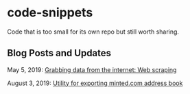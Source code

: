 # code-snippets
Code that is too small for its own repo but still worth sharing.

## Blog Posts and Updates
May 5, 2019: [Grabbing data from the internet: Web scraping](https://github.com/wkarney/code-snippets/tree/master/webscraping)

August 3, 2019: [Utility for exporting minted.com address book](https://github.com/wkarney/minted-export)